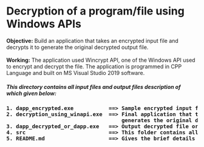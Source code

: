 # Decryption of a program/file using Windows APIs


**Objective:** Build an application that takes an encrypted input file and decrypts it to generate the original decrypted output file.<br>
<br>
**Working:** The application used Wincrypt API, one of the Windows API used to encrypt and decrypt the file. The application is programmed in CPP Language and built on MS Visual Studio 2019 software. 
##### This directory contains all input files and output files description of which given below:
<h4>
<pre>
1. dapp_encrypted.exe           ==> Sample encrypted input file to be decrypted.
2. decryption_using_winapi.exe  ==> Final application that takes input file dapp_encrypted.exe and 
                                    generates the original decrypted file dapp_decrypted_or_dapp.exe on execution.
3. dapp_decrypted_or_dapp.exe   ==> Output decrypted file or the original file of the encrypted file.
4. src                          ==> This folder contains all source and input files of the final application.
5. README.md                    ==> Gives the brief details of all the files of this directory.
</pre>
</h4>

